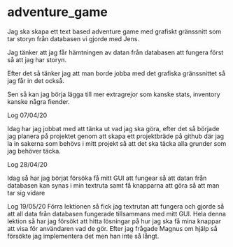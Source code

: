 # adventure_game

Jag ska skapa ett text based adventure game med grafiskt gränssnitt som tar storyn från databasen vi gjorde med Jens.

Jag tänker att jag får hämtningen av datan från databasen att fungera först så att jag har storyn.

Efter det så tänker jag att man borde jobba med det grafiska gränssnittet så jag får in det också.

Sen så kan jag börja lägga till mer extragrejor som kanske stats, inventory kanske några fiender.

Log 07/04/20

Idag har jag jobbat med att tänka ut vad jag ska göra, efter det så började jag planera på projektet genom att skapa ett projektbräde på github där jag la in sakerna som behövs i mitt projekt så att det ska täcka alla grunder som jag behöver täcka.

Log 28/04/20

Idag så har jag börjat försöka få mitt GUI att fungear så att datan från databasen kan synas i min textruta samt få knapparna att göra så att man tar sig vidare

Log 19/05/20
Förra lektionen så fick jag textrutan att fungera och gjorde så att all data från databasen fungerade tillsammans med mitt GUI. Hela denna lektion så har jag försökt att hitta lösningar på hur jag ska få mina knappar att visa för användaren vad de gör. Efter jag frågade Magnus om hjälp så försökte jag implementera det men han inte så långt.
